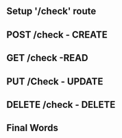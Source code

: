 
## Setup '/check' route

## POST /check - CREATE

## GET /check -READ

## PUT /Check - UPDATE

## DELETE /check - DELETE

## Final Words
